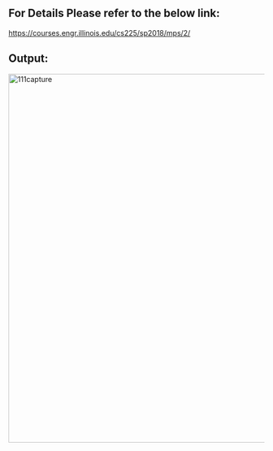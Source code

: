 
## For Details Please refer to the below link:

https://courses.engr.illinois.edu/cs225/sp2018/mps/2/

## Output:


<img width="726" alt="111capture" src="https://user-images.githubusercontent.com/31773426/36621031-abdb1dde-18bb-11e8-9604-2a112fac1f7e.PNG">
